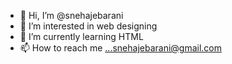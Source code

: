 - 👋 Hi, I’m @snehajebarani
- 👀 I’m interested in web designing
- 🌱 I’m currently learning HTML
- 📫 How to reach me ...snehajebarani@gmail.com

<!---
snehajebarani/snehajebarani is a ✨ special ✨ repository because its `README.md` (this file) appears on your GitHub profile.
You can click the Preview link to take a look at your changes.
--->
